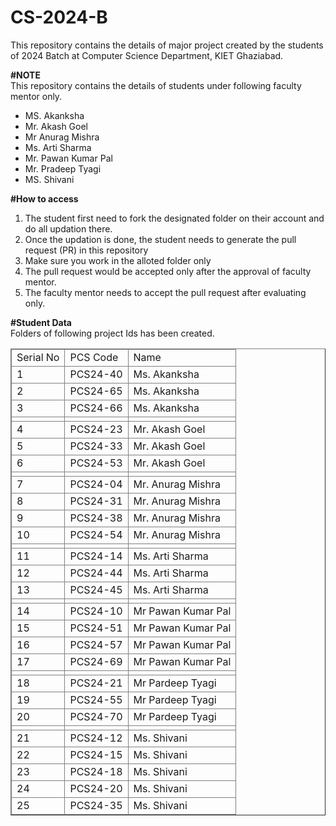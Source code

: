 # CS-2024-B
This repository contains the details of major project created by the students of 2024 Batch at Computer Science Department, KIET Ghaziabad.<br>

<b>#NOTE</b><br>
This repository contains the details of students under following faculty mentor only.<br>
<ul>
  <li>MS. Akanksha</li>
  <li>Mr. Akash Goel</li>
  <li>Mr Anurag Mishra</li>
  <li>Ms. Arti Sharma</li>
  <li>Mr. Pawan Kumar Pal</li>
  <li>Mr. Pradeep Tyagi</li>
  <li>MS. Shivani</li>
</ul>
  
<b>#How to access</b><br>
<ol>
  <li>The student first need to fork the designated folder on their account and do all updation there.</li>
  <li>Once the updation is done, the student needs to generate the pull request (PR) in this repository</li>
  <li>Make sure you work in the alloted folder only</li>
  <li>The pull request would be accepted only after the approval of faculty mentor.</li>
  <li>The faculty mentor needs to accept the pull request after evaluating only.</li>
 </ol>

<b>#Student Data</b><br>
Folders of following project Ids has been created.<br>
<table border="1">
  <thead>
    <tr>
  <td>Serial No</td>
  <td>PCS Code</td>
  <td>Name</td>
</tr>

<tr>
  <td>1</td>
  <td>PCS24-40</td>
  <td>Ms. Akanksha</td>
</tr>

<tr>
  <td>2</td>
  <td>PCS24-65</td>
  <td>Ms. Akanksha</td>
</tr>

<tr>
  <td>3</td>
  <td>PCS24-66</td>
  <td>Ms. Akanksha</td>
</tr>

<tr>
  <td></td>
  <td></td>
  <td></td>
</tr>

<tr>
  <td>4</td>
  <td>PCS24-23</td>
  <td>Mr. Akash Goel</td>
</tr>

<tr>
  <td>5</td>
  <td>PCS24-33</td>
  <td>Mr. Akash Goel</td>
</tr>

<tr>
  <td>6</td>
  <td>PCS24-53</td>
  <td>Mr. Akash Goel</td>
</tr>

<tr>
  <td></td>
  <td></td>
  <td></td>
</tr>

<tr>
  <td>7</td>
  <td>PCS24-04</td>
  <td>Mr. Anurag Mishra</td>
</tr>

<tr>
  <td>8</td>
  <td>PCS24-31</td>
  <td>Mr. Anurag Mishra</td>
</tr>

<tr>
  <td>9</td>
  <td>PCS24-38</td>
  <td>Mr. Anurag Mishra</td>
</tr>

<tr>
  <td>10</td>
  <td>PCS24-54</td>
  <td>Mr. Anurag Mishra</td>
</tr>

<tr>
  <td></td>
  <td></td>
  <td></td>
</tr>
<tr>
    <td>11</td>
    <td>PCS24-14</td>
    <td>Ms. Arti Sharma</td>
</tr>

<tr>
    <td>12</td>
    <td>PCS24-44</td>
    <td>Ms. Arti Sharma</td>
</tr>

<tr>
    <td>13</td>
    <td>PCS24-45</td>
    <td>Ms. Arti Sharma</td>
</tr>

<tr>
  <td></td>
  <td></td>
  <td></td>
</tr>
<tr>
    <td>14</td>
    <td>PCS24-10</td>
    <td>Mr Pawan Kumar Pal</td>
</tr>

<tr>
    <td>15</td>
    <td>PCS24-51</td>
    <td>Mr Pawan Kumar Pal</td>
</tr>

<tr>
    <td>16</td>
    <td>PCS24-57</td>
    <td>Mr Pawan Kumar Pal</td>
</tr>

<tr>
    <td>17</td>
    <td>PCS24-69</td>
    <td>Mr Pawan Kumar Pal</td>
</tr>

<tr>
  <td></td>
  <td></td>
  <td></td>
</tr>
<tr>
    <td>18</td>
    <td>PCS24-21</td>
    <td>Mr Pardeep Tyagi</td>
</tr>

<tr>
    <td>19</td>
    <td>PCS24-55</td>
    <td>Mr Pardeep Tyagi</td>
</tr>

<tr>
    <td>20</td>
    <td>PCS24-70</td>
    <td>Mr Pardeep Tyagi</td>
</tr>

<tr>
  <td></td>
  <td></td>
  <td></td>
</tr>
<tr>
    <td>21</td>
    <td>PCS24-12</td>
    <td>Ms. Shivani</td>
</tr>

<tr>
    <td>22</td>
    <td>PCS24-15</td>
    <td>Ms. Shivani</td>
</tr>

<tr>
    <td>23</td>
    <td>PCS24-18</td>
    <td>Ms. Shivani</td>
</tr>

<tr>
    <td>24</td>
    <td>PCS24-20</td>
    <td>Ms. Shivani</td>
</tr>

<tr>
    <td>25</td>
    <td>PCS24-35</td>
    <td>Ms. Shivani</td>
</tr>

    
  <tbody>
  

  </tbody>
</table>
